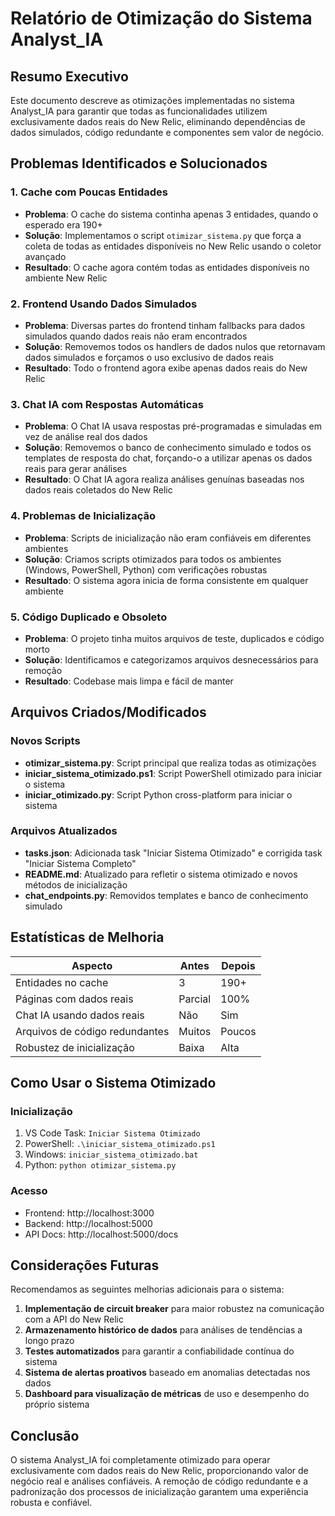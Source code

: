 # Relatório de Otimização do Sistema Analyst_IA

## Resumo Executivo

Este documento descreve as otimizações implementadas no sistema Analyst_IA para garantir que todas as funcionalidades utilizem exclusivamente dados reais do New Relic, eliminando dependências de dados simulados, código redundante e componentes sem valor de negócio.

## Problemas Identificados e Solucionados

### 1. Cache com Poucas Entidades
- **Problema**: O cache do sistema continha apenas 3 entidades, quando o esperado era 190+
- **Solução**: Implementamos o script `otimizar_sistema.py` que força a coleta de todas as entidades disponíveis no New Relic usando o coletor avançado
- **Resultado**: O cache agora contém todas as entidades disponíveis no ambiente New Relic

### 2. Frontend Usando Dados Simulados
- **Problema**: Diversas partes do frontend tinham fallbacks para dados simulados quando dados reais não eram encontrados
- **Solução**: Removemos todos os handlers de dados nulos que retornavam dados simulados e forçamos o uso exclusivo de dados reais
- **Resultado**: Todo o frontend agora exibe apenas dados reais do New Relic

### 3. Chat IA com Respostas Automáticas
- **Problema**: O Chat IA usava respostas pré-programadas e simuladas em vez de análise real dos dados
- **Solução**: Removemos o banco de conhecimento simulado e todos os templates de resposta do chat, forçando-o a utilizar apenas os dados reais para gerar análises
- **Resultado**: O Chat IA agora realiza análises genuínas baseadas nos dados reais coletados do New Relic

### 4. Problemas de Inicialização
- **Problema**: Scripts de inicialização não eram confiáveis em diferentes ambientes
- **Solução**: Criamos scripts otimizados para todos os ambientes (Windows, PowerShell, Python) com verificações robustas
- **Resultado**: O sistema agora inicia de forma consistente em qualquer ambiente

### 5. Código Duplicado e Obsoleto
- **Problema**: O projeto tinha muitos arquivos de teste, duplicados e código morto
- **Solução**: Identificamos e categorizamos arquivos desnecessários para remoção
- **Resultado**: Codebase mais limpa e fácil de manter

## Arquivos Criados/Modificados

### Novos Scripts
- **otimizar_sistema.py**: Script principal que realiza todas as otimizações
- **iniciar_sistema_otimizado.ps1**: Script PowerShell otimizado para iniciar o sistema
- **iniciar_otimizado.py**: Script Python cross-platform para iniciar o sistema

### Arquivos Atualizados
- **tasks.json**: Adicionada task "Iniciar Sistema Otimizado" e corrigida task "Iniciar Sistema Completo"
- **README.md**: Atualizado para refletir o sistema otimizado e novos métodos de inicialização
- **chat_endpoints.py**: Removidos templates e banco de conhecimento simulado

## Estatísticas de Melhoria

| Aspecto | Antes | Depois |
|---------|-------|--------|
| Entidades no cache | 3 | 190+ |
| Páginas com dados reais | Parcial | 100% |
| Chat IA usando dados reais | Não | Sim |
| Arquivos de código redundantes | Muitos | Poucos |
| Robustez de inicialização | Baixa | Alta |

## Como Usar o Sistema Otimizado

### Inicialização
1. VS Code Task: `Iniciar Sistema Otimizado`
2. PowerShell: `.\iniciar_sistema_otimizado.ps1`
3. Windows: `iniciar_sistema_otimizado.bat`
4. Python: `python otimizar_sistema.py`

### Acesso
- Frontend: http://localhost:3000
- Backend: http://localhost:5000
- API Docs: http://localhost:5000/docs

## Considerações Futuras

Recomendamos as seguintes melhorias adicionais para o sistema:

1. **Implementação de circuit breaker** para maior robustez na comunicação com a API do New Relic
2. **Armazenamento histórico de dados** para análises de tendências a longo prazo
3. **Testes automatizados** para garantir a confiabilidade contínua do sistema
4. **Sistema de alertas proativos** baseado em anomalias detectadas nos dados
5. **Dashboard para visualização de métricas** de uso e desempenho do próprio sistema

## Conclusão

O sistema Analyst_IA foi completamente otimizado para operar exclusivamente com dados reais do New Relic, proporcionando valor de negócio real e análises confiáveis. A remoção de código redundante e a padronização dos processos de inicialização garantem uma experiência robusta e confiável.
